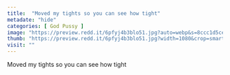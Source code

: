 ```yaml
---
title:  "Moved my tights so you can see how tight"
metadate: "hide"
categories: [ God Pussy ]
image: "https://preview.redd.it/6pfyj4b3blo51.jpg?auto=webp&s=8ccc1d5ce7cb28d0ebf7097f08bf6ec7caea6ff2"
thumb: "https://preview.redd.it/6pfyj4b3blo51.jpg?width=1080&crop=smart&auto=webp&s=de94b91c98afe7e1f9244792e7ad2591e33d27bf"
visit: ""
---
```

Moved my tights so you can see how tight

